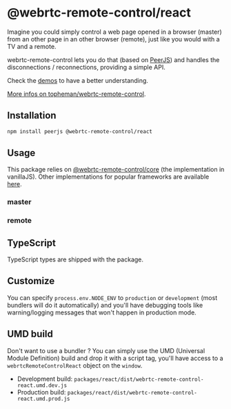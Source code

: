# @webrtc-remote-control/react

Imagine you could simply control a web page opened in a browser (master) from an other page in an other browser (remote), just like you would with a TV and a remote.

webrtc-remote-control lets you do that (based on [PeerJS](https://peerjs.com)) and handles the disconnections / reconnections, providing a simple API.

Check the [demos](https://github.com/topheman/webrtc-remote-control/tree/master/demo#readme) to have a better understanding.

[More infos on topheman/webrtc-remote-control](https://github.com/topheman/webrtc-remote-control#readme).

## Installation

```sh
npm install peerjs @webrtc-remote-control/react
```

## Usage

This package relies on [@webrtc-remote-control/core](https://github.com/topheman/webrtc-remote-control/tree/master/packages/core#readme) (the implementation in vanillaJS). Other implementations for popular frameworks are available [here](https://github.com/topheman/webrtc-remote-control/tree/master/packages).

### master

### remote

## TypeScript

TypeScript types are shipped with the package.

## Customize

You can specify `process.env.NODE_ENV` to `production` or `development` (most bundlers will do it automatically) and you'll have debugging tools like warning/logging messages that won't happen in production mode.

## UMD build

Don't want to use a bundler ? You can simply use the UMD (Universal Module Definition) build and drop it with a script tag, you'll have access to a `webrtcRemoteControlReact` object on the `window`.

- Development build: `packages/react/dist/webrtc-remote-control-react.umd.dev.js`
- Production build: `packages/react/dist/webrtc-remote-control-react.umd.prod.js`
